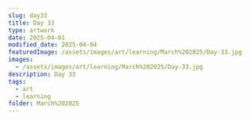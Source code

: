 ```yaml
---
slug: day33
title: Day 33
type: artwork
date: 2025-04-01
modified_date: 2025-04-04
featuredImage: /assets/images/art/learning/March%202025/Day-33.jpg
images:
  - /assets/images/art/learning/March%202025/Day-33.jpg
description: Day 33
tags:
  - art
  - learning
folder: March%202025
---
```

